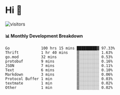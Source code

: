 # Hi 👋
 
![visitors](https://visitor-badge.glitch.me/badge?page_id=sorcererxw.sorcererx)

#### 📊 Monthly Development Breakdown

<!--START_SECTION:waka-->
```text
Go              100 hrs 15 mins █████████▓ 97.33%
Thrift          1 hr 40 mins    ▒░░░░░░░░░ 1.63%
go.mod          32 mins         ▒░░░░░░░░░ 0.53%
protobuf        9 mins          ▒░░░░░░░░░ 0.16%
JSON            7 mins          ▒░░░░░░░░░ 0.11%
Text            6 mins          ▒░░░░░░░░░ 0.10%
Markdown        3 mins          ▒░░░░░░░░░ 0.06%
Protocol Buffer 1 min           ▒░░░░░░░░░ 0.03%
textmate        1 min           ▒░░░░░░░░░ 0.02%
Other           1 min           ▒░░░░░░░░░ 0.02%
```
<!--END_SECTION:waka-->
